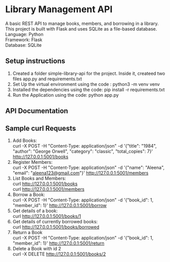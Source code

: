 # Library Management API
A basic REST API to manage books, members, and borrowing in a library. This project is built with Flask and uses SQLite as a file-based database.<br>
Language: Python <br>
Framework: Flask <br>
Database: SQLite <br>

## Setup instructions
1. Created a folder simple-library-api for the project. Inside it, createed two files app.py and requirements.txt <br>
2. Set Up the virtual environment using the code : python3 -m venv venv <br>
3. Installed the dependencies using the code: pip install -r requirements.txt <br>
4. Run the Application using the code: python app.py <br>

## API Documentation

## Sample curl Requests 
1. Add Books: <br>
curl -X POST -H "Content-Type: application/json" -d '{"title": "1984", "author": "George Orwell", "category": "classic", "total_copies": 7}' http://127.0.0.1:5001/books <br>
2. Register Members: <br>
curl -X POST -H "Content-Type: application/json" -d '{"name": "Aleena", "email": "aleena123@gmail.com"}' http://127.0.0.1:5001/members <br>
3. List Books and Members: <br>
curl http://127.0.0.1:5001/books <br>
curl http://127.0.0.1:5001/members <br>
4. Borrow a Book: <br>
curl -X POST -H "Content-Type: application/json" -d '{"book_id": 1, "member_id": 1}' http://127.0.0.1:5001/borrow <br>
5. Get details of a book: <br>
curl http://127.0.0.1:5001/books/1 <br>
6. Get details of currently borrowed books: <br>
curl http://127.0.0.1:5001/books/borrowed <br>
7. Return a Book <br>
curl -X POST -H "Content-Type: application/json" -d '{"book_id": 1, "member_id": 1}' http://127.0.0.1:5001/return <br>
8. Delete a Book with id 2 <br>
curl -X DELETE http://127.0.0.1:5001/books/2 <br>



   


